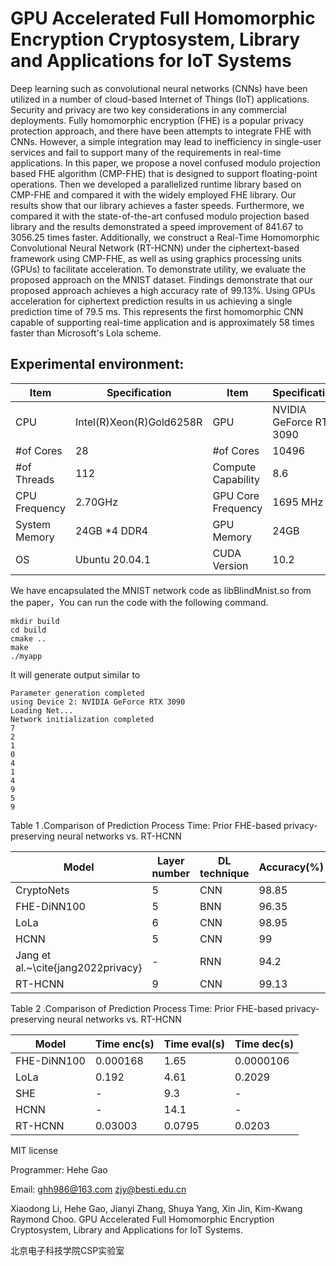 # GPU Accelerated Full Homomorphic Encryption Cryptosystem, Library and Applications for IoT Systems

Deep learning such as convolutional neural networks (CNNs) have been utilized in a number of cloud-based Internet of Things (IoT) applications. Security and privacy are two key considerations in any commercial deployments. Fully homomorphic encryption (FHE) is a popular privacy protection approach, and there have been attempts to integrate FHE with CNNs. However, a simple integration may lead to inefficiency in single-user services and fail to support many of the requirements in real-time applications. In this paper, we propose a novel confused modulo projection based FHE algorithm (CMP-FHE) that is designed to support floating-point operations. Then we developed a parallelized runtime library based on CMP-FHE and compared it with the widely employed FHE library. Our results show that our library achieves a faster speeds. Furthermore, we compared it with the state-of-the-art confused modulo projection based library and the results demonstrated a speed improvement of 841.67 to 3056.25 times faster.
Additionally, we construct a Real-Time Homomorphic Convolutional Neural Network (RT-HCNN) under the ciphertext-based framework using CMP-FHE, as well as using graphics processing units (GPUs) to facilitate acceleration. To demonstrate utility, we evaluate the proposed approach on the MNIST dataset. Findings demonstrate that our proposed approach achieves a high accuracy rate of 99.13$\%$. Using GPUs acceleration for ciphertext prediction results in us achieving a single prediction time of 79.5 ms. This represents the first homomorphic CNN capable of supporting real-time application and is approximately 58 times faster than Microsoft's Lola scheme.

## Experimental environment:

| Item          | Specification            | Item               | Specification           |
| ------------- | ------------------------ | ------------------ | ----------------------- |
| CPU           | Intel(R)Xeon(R)Gold6258R | GPU                | NVIDIA GeForce RTX 3090 |
| \#of Cores    | 28                       | \#of Cores         | 10496                   |
| \#of Threads  | 112                      | Compute Capability | 8.6                     |
| CPU Frequency | 2.70GHz                  | GPU Core Frequency | 1695 MHz                |
| System Memory | 24GB *4 DDR4             | GPU Memory         | 24GB                    |
| OS            | Ubuntu 20.04.1           | CUDA Version       | 10.2                    |

We have encapsulated the MNIST network code as libBlindMnist.so from the paper，You can run the code with the following command.

```
mkdir build
cd build
cmake ..
make
./myapp
```

It will generate output similar to

```
Parameter generation completed
using Device 2: NVIDIA GeForce RTX 3090
Loading Net...
Network initialization completed
7
2
1
0
4
1
4
9
5
9
```



Table 1 .Comparison of Prediction Process Time: Prior FHE-based privacy-preserving neural networks vs. RT-HCNN

| Model                              | Layer number | DL technique | Accuracy(%) |
| ---------------------------------- | ------------ | ------------ | ----------- |
| CryptoNets                         | 5            | CNN          | 98.85       |
| FHE-DiNN100                        | 5            | BNN          | 96.35       |
| LoLa                               | 6            | CNN          | 98.95       |
| HCNN                               | 5            | CNN          | 99          |
| Jang et al.~\cite{jang2022privacy} | -            | RNN          | 94.2        |
| RT-HCNN                            | 9            | CNN          | 99.13       |

Table 2 .Comparison of Prediction Process Time: Prior FHE-based privacy-preserving neural networks vs. RT-HCNN

| Model       | Time enc(s) | Time eval(s) | Time dec(s) |
| ----------- | ----------- | ------------ | ----------- |
| FHE-DiNN100 | 0.000168    | 1.65         | 0.0000106   |
| LoLa        | 0.192       | 4.61         | 0.2029      |
| SHE         | -           | 9.3          | -           |
| HCNN        | -           | 14.1         | -           |
| RT-HCNN     | 0.03003     | 0.0795       | 0.0203      |

MIT license

Programmer: Hehe Gao

Email: ghh986@163.com  zjy@besti.edu.cn

Xiaodong Li, Hehe Gao,  Jianyi Zhang, Shuya Yang, Xin Jin,  Kim-Kwang Raymond Choo. GPU Accelerated Full Homomorphic Encryption Cryptosystem, Library and Applications for IoT Systems.

北京电子科技学院CSP实验室